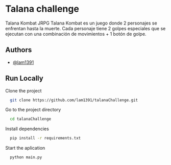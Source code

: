 
# Talana challenge

Talana Kombat JRPG 
Talana Kombat es un juego donde 2 personajes se enfrentan hasta la muerte. Cada personaje tiene 2 golpes especiales que se ejecutan con una combinación de movimientos + 1 botón de golpe. 



## Authors

- [@lam1391](https://www.github.com/lam1391)



## Run Locally

Clone the project

```bash
  git clone https://github.com/lam1391/talanaChallenge.git
```

Go to the project directory

```bash
  cd talanaChallenge
```

Install dependencies

```bash
  pip install -r requirements.txt
```

Start the aplication

```bash
  python main.py
```
